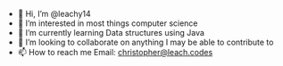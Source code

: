 - 👋 Hi, I’m @leachy14
- 👀 I’m interested in most things computer science
- 🌱 I’m currently learning Data structures using Java
- 💞️ I’m looking to collaborate on anything I may be able to contribute to 
- 📫 How to reach me 
Email: christopher@leach.codes

<!---
leachy14/leachy14 is a ✨ special ✨ repository because its `README.md` (this file) appears on your GitHub profile.
You can click the Preview link to take a look at your changes.
--->

